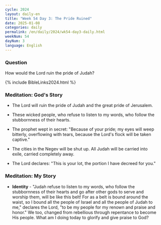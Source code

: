 ```yaml
---
cycle: 2024
layout: daily-en
title: "Week 54 Day 3: The Pride Ruined"
date: 2025-01-08
categories: daily
permalink: /en/daily/2024/wk54-day3-daily.html
weekNum: 54
dayNum: 3
language: English
---
```


### Question     
How would the Lord ruin the pride of Judah?

{% include BibleLinks2024.html %} 

### Meditation: God's Story   
+ The Lord will ruin the pride of Judah and the great pride of Jerusalem. 

+ These wicked people, who refuse to listen to my words, who follow the stubbornness of their hearts. 

+ The prophet wept in secret: "Because of your pride; my eyes will weep bitterly, overflowing with tears, because the Lord's flock will be taken captive." 

+ The cities in the Negev will be shut up. All Judah will be carried into exile, carried completely away. 

+ The Lord declares: "This is your lot, the portion I have decreed for you." 

### Meditation: My Story   
+ **Identity** - "Judah refuse to listen to my words, who follow the stubbornness of their hearts and go after other gods to serve and worship them, will be like this belt! For as a belt is bound around the waist, so I bound all the people of Israel and all the people of Judah to me," declares the Lord, "to be my people for my renown and praise and honor." We too, changed from rebellious through repentance to become His people. What am I doing today to glorify and give praise to God? 
